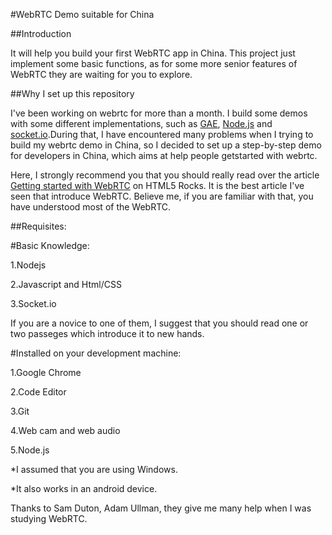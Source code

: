#WebRTC Demo suitable for China

##Introduction

It will help you build your first WebRTC app in China.
This project just implement some basic functions, as for some more senior features of WebRTC they are waiting for you to explore.

##Why I set up this repository

I've been working on webrtc for more than a month. I build some demos with some different implementations, such as 
[GAE](https://appengine.google.com/), [Node.js](http://nodejs.org/) and [socket.io](http://socket.io/).During that,
I have encountered many problems when I trying to build my webrtc demo in China, so I decided to set up a step-by-step
demo for developers in China, which aims at help people getstarted with webrtc. 

Here, I strongly recommend you that you should really read over the article 
[Getting started with WebRTC](http://www.html5rocks.com/en/tutorials/webrtc/basics) on HTML5 Rocks.
It is the best article I've seen that introduce WebRTC. Believe me, if you are familiar with that, you have understood 
most of the WebRTC.

##Requisites:

#Basic Knowledge:
  
1.Nodejs

2.Javascript and Html/CSS

3.Socket.io
  
If you are a novice to one of them, I suggest that you should read one or two passeges which introduce it to new hands.

#Installed on your development machine:

1.Google Chrome

2.Code Editor

3.Git

4.Web cam and web audio

5.Node.js

*I assumed that you are using Windows.

*It also works in an android device.

Thanks to Sam Duton, Adam Ullman, they give me many help when I was studying WebRTC.
